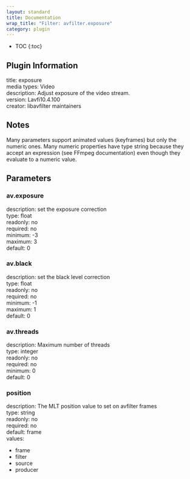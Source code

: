```yaml
---
layout: standard
title: Documentation
wrap_title: "Filter: avfilter.exposure"
category: plugin
---
```

* TOC
{:toc}

## Plugin Information

title: exposure  
media types:
Video  
description: Adjust exposure of the video stream.  
version: Lavfi10.4.100  
creator: libavfilter maintainers  

## Notes

Many parameters support animated values (keyframes) but only the numeric ones. Many numeric properties have type string because they accept an expression (see FFmpeg documentation) even though they evaluate to a numeric value.

## Parameters

### av.exposure

  
description:
set the exposure correction  
type: float  
readonly: no  
required: no  
minimum: -3  
maximum: 3  
default: 0  

### av.black

  
description:
set the black level correction  
type: float  
readonly: no  
required: no  
minimum: -1  
maximum: 1  
default: 0  

### av.threads

  
description:
Maximum number of threads  
type: integer  
readonly: no  
required: no  
minimum: 0  
default: 0  

### position

  
description:
The MLT position value to set on avfilter frames  
type: string  
readonly: no  
required: no  
default: frame  
values:  

* frame
* filter
* source
* producer

